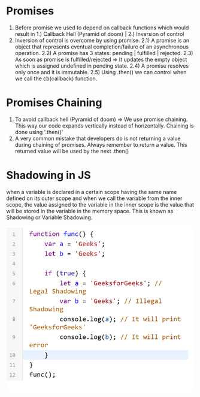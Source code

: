 <h1> Promises </h1>

1. Before promise we used to depend on callback functions which would result in 1.) Callback Hell (Pyramid of doom) | 2.) Inversion of control
2. Inversion of control is overcome by using promise.
  2.1) A promise is an object that represents eventual completion/failure of an asynchronous operation.
  2.2) A promise has 3 states: pending | fulfilled | rejected.
  2.3)  As soon as promise is fulfilled/rejected => It updates the empty object which is assigned undefined in pending state.
  2.4) A promise resolves only once and it is immutable. 
  2.5) Using .then() we can control when we call the cb(callback) function.

<h1> Promises Chaining </h1>

1. To avoid callback hell (Pyramid of doom) => We use promise chaining. This way our code expands vertically instead of horizontally. Chaining is done using '.then()'
2. A very common mistake that developers do is not returning a value during chaining of promises. Always remember to return a value. This returned value will be used by the next .then()


<h1> Shadowing in JS</h1>

when a variable is declared in a certain scope having the same name defined on its outer scope and when we call the variable from the inner scope, the value assigned to the variable in the inner scope is the value that will be stored in the variable in the memory space. This is known as Shadowing or Variable Shadowing.

![Shadowing](Shadowing.png)